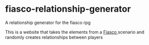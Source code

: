 # fiasco-relationship-generator
A relationship generator for the fiasco rpg

This is a website that takes the elements from a [Fiasco ](http://www.bullypulpitgames.com/games/fiasco/) scenario and randomly creates relationships between players
